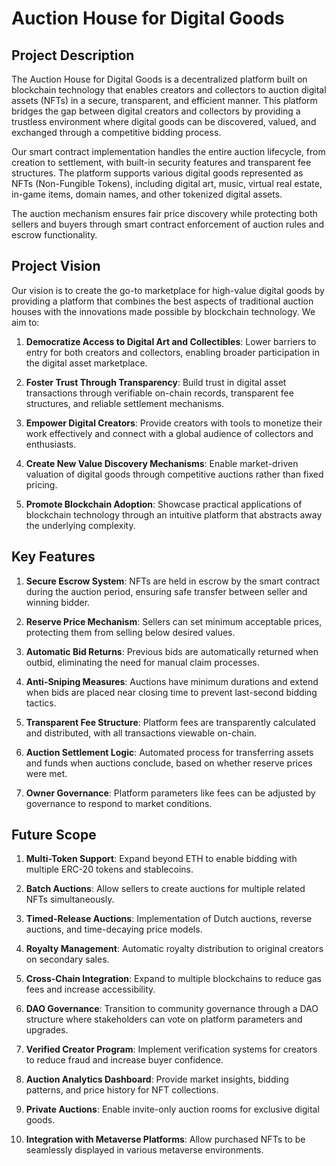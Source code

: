 # Auction House for Digital Goods

## Project Description

The Auction House for Digital Goods is a decentralized platform built on blockchain technology that enables creators and collectors to auction digital assets (NFTs) in a secure, transparent, and efficient manner. This platform bridges the gap between digital creators and collectors by providing a trustless environment where digital goods can be discovered, valued, and exchanged through a competitive bidding process.

Our smart contract implementation handles the entire auction lifecycle, from creation to settlement, with built-in security features and transparent fee structures. The platform supports various digital goods represented as NFTs (Non-Fungible Tokens), including digital art, music, virtual real estate, in-game items, domain names, and other tokenized digital assets.

The auction mechanism ensures fair price discovery while protecting both sellers and buyers through smart contract enforcement of auction rules and escrow functionality.

## Project Vision

Our vision is to create the go-to marketplace for high-value digital goods by providing a platform that combines the best aspects of traditional auction houses with the innovations made possible by blockchain technology. We aim to:

1. **Democratize Access to Digital Art and Collectibles**: Lower barriers to entry for both creators and collectors, enabling broader participation in the digital asset marketplace.

2. **Foster Trust Through Transparency**: Build trust in digital asset transactions through verifiable on-chain records, transparent fee structures, and reliable settlement mechanisms.

3. **Empower Digital Creators**: Provide creators with tools to monetize their work effectively and connect with a global audience of collectors and enthusiasts.

4. **Create New Value Discovery Mechanisms**: Enable market-driven valuation of digital goods through competitive auctions rather than fixed pricing.

5. **Promote Blockchain Adoption**: Showcase practical applications of blockchain technology through an intuitive platform that abstracts away the underlying complexity.

## Key Features

1. **Secure Escrow System**: NFTs are held in escrow by the smart contract during the auction period, ensuring safe transfer between seller and winning bidder.

2. **Reserve Price Mechanism**: Sellers can set minimum acceptable prices, protecting them from selling below desired values.

3. **Automatic Bid Returns**: Previous bids are automatically returned when outbid, eliminating the need for manual claim processes.

4. **Anti-Sniping Measures**: Auctions have minimum durations and extend when bids are placed near closing time to prevent last-second bidding tactics.

5. **Transparent Fee Structure**: Platform fees are transparently calculated and distributed, with all transactions viewable on-chain.

6. **Auction Settlement Logic**: Automated process for transferring assets and funds when auctions conclude, based on whether reserve prices were met.

7. **Owner Governance**: Platform parameters like fees can be adjusted by governance to respond to market conditions.

## Future Scope

1. **Multi-Token Support**: Expand beyond ETH to enable bidding with multiple ERC-20 tokens and stablecoins.

2. **Batch Auctions**: Allow sellers to create auctions for multiple related NFTs simultaneously.

3. **Timed-Release Auctions**: Implementation of Dutch auctions, reverse auctions, and time-decaying price models.

4. **Royalty Management**: Automatic royalty distribution to original creators on secondary sales.

5. **Cross-Chain Integration**: Expand to multiple blockchains to reduce gas fees and increase accessibility.

6. **DAO Governance**: Transition to community governance through a DAO structure where stakeholders can vote on platform parameters and upgrades.

7. **Verified Creator Program**: Implement verification systems for creators to reduce fraud and increase buyer confidence.

8. **Auction Analytics Dashboard**: Provide market insights, bidding patterns, and price history for NFT collections.

9. **Private Auctions**: Enable invite-only auction rooms for exclusive digital goods.

10. **Integration with Metaverse Platforms**: Allow purchased NFTs to be seamlessly displayed in various metaverse environments.
